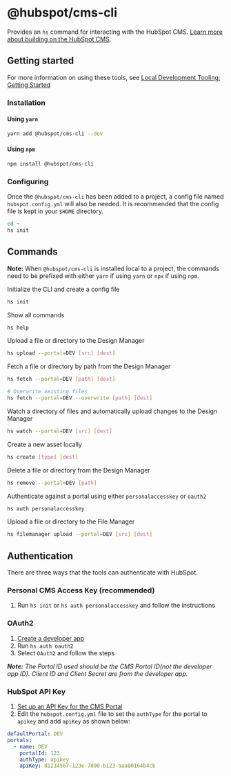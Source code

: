 # @hubspot/cms-cli

Provides an `hs` command for interacting with the HubSpot CMS. [Learn more about building on the HubSpot CMS](https://designers.hubspot.com/discoverykit).

## Getting started

For more information on using these tools, see [Local Development Tooling: Getting Started](https://designers.hubspot.com/docs/tools/local-development)

### Installation

#### Using `yarn`

```bash
yarn add @hubspot/cms-cli --dev
```

#### Using `npm`

```bash
npm install @hubspot/cms-cli
```

### Configuring

Once the `@hubspot/cms-cli` has been added to a project, a config file named `hubspot.config.yml` will also be needed. It is recommended that the config file is kept in your `$HOME` directory.


```bash
cd ~
hs init
````

## Commands

**Note:** When `@hubspot/cms-cli` is installed local to a project, the commands need to be prefixed with either `yarn` if using `yarn` or `npx` if using `npm`.

Initialize the CLI and create a config file

```bash
hs init
```

Show all commands

```bash
hs help
```

Upload a file or directory to the Design Manager

```bash
hs upload --portal=DEV [src] [dest]
```

Fetch a file or directory by path from the Design Manager

```bash
hs fetch --portal=DEV [path] [dest]

# Overwrite existing files
hs fetch --portal=DEV --overwrite [path] [dest]
```

Watch a directory of files and automatically upload changes to the Design Manager

```bash
hs watch --portal=DEV [src] [dest]
```

Create a new asset locally

```bash
hs create [type] [dest]
```

Delete a file or directory from the Design Manager

```bash
hs remove --portal=DEV [path]
```

Authenticate against a portal using either `personalaccesskey` or `oauth2`

```bash
hs auth personalaccesskey
```

Upload a file or directory to the File Manager

```bash
hs filemanager upload --portal=DEV [src] [dest]
```
## Authentication

There are three ways that the tools can authenticate with HubSpot.

### Personal CMS Access Key (recommended)

1. Run `hs init` or `hs auth personalaccesskey` and follow the instructions

### OAuth2

1. [Create a developer app](https://developers.hubspot.com/docs/faq/how-do-i-create-an-app-in-hubspot)
2. Run `hs auth oauth2`
3. Select `OAuth2` and follow the steps

_**Note:** The Portal ID used should be the CMS Portal ID(not the developer app ID). Client ID and Client Secret are from the developer app._

### HubSpot API Key

1. [Set up an API Key for the CMS Portal](https://knowledge.hubspot.com/articles/kcs_article/integrations/how-do-i-get-my-hubspot-api-key)
2. Edit the `hubspot.config.yml` file to set the `authType` for the portal to `apikey` and add `apiKey` as shown below:


```yaml
defaultPortal: DEV
portals:
  - name: DEV
    portalId: 123
    authType: apikey
    apiKey: d1234567-123e-7890-b123-aaa80164b4cb
```
